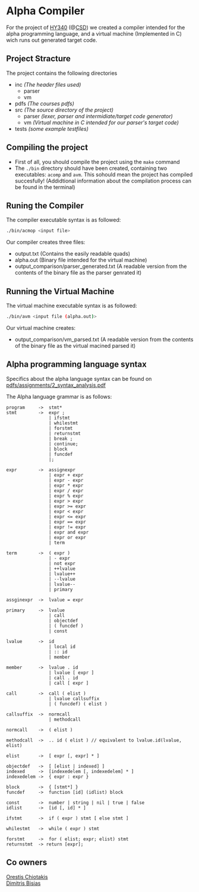 # Alpha Compiler

For the project of [HY340](https://www.csd.uoc.gr/~hy340/) (@[CSD](https://www.csd.uoc.gr/)) we created a compiler intended for the alpha programming language, and a virtual machine (Implemented in C) wich runs out generated target code.

## Project Stracture

The project contains the following directories

* inc *(The header files used)*
  + parser
  + vm
* pdfs *(The courses pdfs)*
* src *(The source directory of the project)*
  + parser *(lexer, parser and intermidiate/target code generator)*
  + vm *(Virtual machine in C intended for our parser's target code)*
* tests *(some example testfiles)* 

## Compiling the project
* First of all, you should compile the project using the `make` command<br>
* The `./bin` directory should have been created, containing two executables: `acomp` and `avm`. This sohould mean the project has compiled succesfully! (Addidtional information about the compilation process can be found in the terminal)

## Runing the Compiler
The compiler executable syntax is as followed:
```bash
./bin/acmop <input file>
```
Our compiler creates three files:
* output.txt (Contains the easily readable quads)
* alpha.out (Binary file intended for the virtual machine)
* output_comparison/parser_generated.txt (A readable version from the contents of the binary file as the parser genrated it)

## Running the Virtual Machine
The virtual machine executable syntax is as followed:
```bash
./bin/avm <input file (alpha.out)>
```
Our virtual machine creates:
* output_comparison/vm_parsed.txt (A readable version from the contents of the binary file as the virtual macined parsed it)

## Alpha programming language syntax
Specifics about the alpha language syntax can be found on [pdfs/assignments/2_syntax_analysis.pdf](https://github.com/papastam/HY340_Project/blob/master/pdfs/assignments/2_syntax_analysis.pdf)

The Alpha language grammar is as follows:
```
program     ->  stmt*
stmt        ->  expr ;
                | ifstmt
                | whilestmt
                | forstmt
                | returnstmt
                | break ;
                | continue;
                | block
                | funcdef
                |;

expr        ->  assignexpr
                | expr + expr
                | expr - expr
                | expr * expr
                | expr / expr
                | expr % expr
                | expr > expr
                | expr >= expr
                | expr < expr
                | expr <= expr
                | expr == expr
                | expr != expr
                | expr and expr
                | expr or expr
                | term

term        ->  ( expr )
                | - expr
                | not expr
                | ++lvalue
                | lvalue++
                | --lvalue
                | lvalue--
                | primary

assginexpr  ->  lvalue = expr

primary     ->  lvalue
                | call
                | objectdef
                | ( funcdef )
                | const

lvalue      ->  id
                | local id
                | :: id
                | member

member      ->  lvalue . id
                | lvalue [ expr ]
                | call . id
                | call [ expr ]

call        ->  call ( elist )
                | lvalue callsuffix
                | ( funcdef) ( elist )

callsuffix  ->  normcall
                | methodcall

normcall    ->  ( elist )

methodcall  ->  .. id ( elist ) // equivalent to lvalue.id(lvalue, elist)

elist       ->  [ expr [, expr] * ]

objectdef   ->  [ [elist | indexed] ]
indexed     ->  [indexedelem [, indexedelem] * ]
indexedelem ->  { expr : expr }

block       ->  { [stmt*] }
funcdef     ->  function [id] (idlist) block

const       ->  number | string | nil | true | false
idlist      ->  [id [, id] * ]

ifstmt      ->  if ( expr ) stmt [ else stmt ]

whilestmt   ->  while ( expr ) stmt

forstmt     ->  for ( elist; expr; elist) stmt
returnstmt  -> return [expr];
```


## Co owners

[Orestis Chiotakis](https://github.com/chiotak0)<br>
[Dimitris Bisias](https://github.com/dbisias)